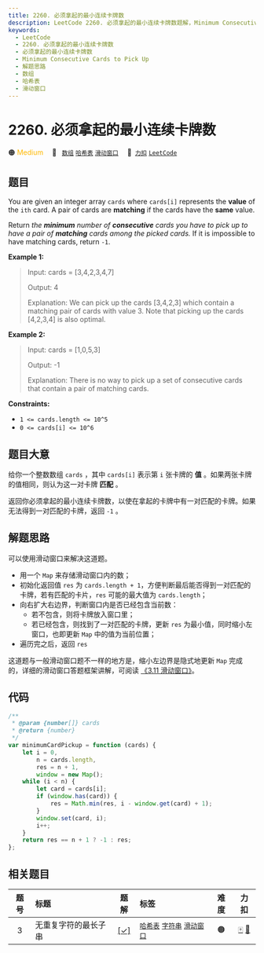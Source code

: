 ```yaml
---
title: 2260. 必须拿起的最小连续卡牌数
description: LeetCode 2260. 必须拿起的最小连续卡牌数题解，Minimum Consecutive Cards to Pick Up，包含解题思路、复杂度分析以及完整的 JavaScript 代码实现。
keywords:
  - LeetCode
  - 2260. 必须拿起的最小连续卡牌数
  - 必须拿起的最小连续卡牌数
  - Minimum Consecutive Cards to Pick Up
  - 解题思路
  - 数组
  - 哈希表
  - 滑动窗口
---
```


# 2260. 必须拿起的最小连续卡牌数

🟠 <font color=#ffb800>Medium</font>&emsp; 🔖&ensp; [`数组`](/tag/array.md) [`哈希表`](/tag/hash-table.md) [`滑动窗口`](/tag/sliding-window.md)&emsp; 🔗&ensp;[`力扣`](https://leetcode.cn/problems/minimum-consecutive-cards-to-pick-up) [`LeetCode`](https://leetcode.com/problems/minimum-consecutive-cards-to-pick-up)

## 题目

You are given an integer array `cards` where `cards[i]` represents the
**value** of the `ith` card. A pair of cards are **matching** if the cards
have the **same** value.

Return _the **minimum** number of **consecutive** cards you have to pick up to
have a pair of **matching** cards among the picked cards._ If it is impossible
to have matching cards, return `-1`.

**Example 1:**

> Input: cards = [3,4,2,3,4,7]
>
> Output: 4
>
> Explanation: We can pick up the cards [3,4,2,3] which contain a matching pair of cards with value 3. Note that picking up the cards [4,2,3,4] is also optimal.

**Example 2:**

> Input: cards = [1,0,5,3]
>
> Output: -1
>
> Explanation: There is no way to pick up a set of consecutive cards that contain a pair of matching cards.

**Constraints:**

- `1 <= cards.length <= 10^5`
- `0 <= cards[i] <= 10^6`

## 题目大意

给你一个整数数组 `cards` ，其中 `cards[i]` 表示第 `i` 张卡牌的 **值** 。如果两张卡牌的值相同，则认为这一对卡牌 **匹配** 。

返回你必须拿起的最小连续卡牌数，以使在拿起的卡牌中有一对匹配的卡牌。如果无法得到一对匹配的卡牌，返回 `-1` 。

## 解题思路

可以使用滑动窗口来解决这道题。

- 用一个 `Map` 来存储滑动窗口内的数；
- 初始化返回值 `res` 为 `cards.length + 1`，方便判断最后能否得到一对匹配的卡牌，若有匹配的卡片，`res` 可能的最大值为 `cards.length`；
- 向右扩大右边界，判断窗口内是否已经包含当前数：
  - 若不包含，则将卡牌放入窗口里；
  - 若已经包含，则找到了一对匹配的卡牌，更新 `res` 为最小值，同时缩小左窗口，也即更新 `Map` 中的值为当前位置；
- 遍历完之后，返回 `res`

这道题与一般滑动窗口题不一样的地方是，缩小左边界是隐式地更新 `Map` 完成的，详细的滑动窗口答题框架讲解，可阅读 [《3.11 滑动窗口》](../book/slide_window.md)。

## 代码

```javascript
/**
 * @param {number[]} cards
 * @return {number}
 */
var minimumCardPickup = function (cards) {
	let i = 0,
		n = cards.length,
		res = n + 1,
		window = new Map();
	while (i < n) {
		let card = cards[i];
		if (window.has(card)) {
			res = Math.min(res, i - window.get(card) + 1);
		}
		window.set(card, i);
		i++;
	}
	return res == n + 1 ? -1 : res;
};
```

## 相关题目

<!-- prettier-ignore -->
| 题号 | 标题 | 题解 | 标签 | 难度 | 力扣 |
| :------: | :------ | :------: | :------ | :------: | :------: |
| 3 | 无重复字符的最长子串 | [[✓]](/problem/0003.md) |  [`哈希表`](/tag/hash-table.md) [`字符串`](/tag/string.md) [`滑动窗口`](/tag/sliding-window.md) | 🟠 | [🀄️](https://leetcode.cn/problems/longest-substring-without-repeating-characters) [🔗](https://leetcode.com/problems/longest-substring-without-repeating-characters) |